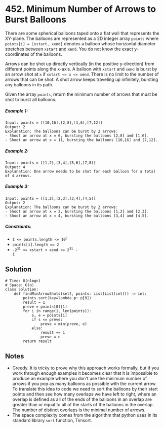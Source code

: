 # 452. Minimum Number of Arrows to Burst Balloons

There are some spherical balloons taped onto a flat wall that represents the XY-plane. The balloons are represented as a 2D integer array `points` where `points[i] = [xstart, xend]` denotes a balloon whose horizontal diameter stretches between `xstart` and `xend`. You do not know the exact y-coordinates of the balloons.

Arrows can be shot up directly vertically (in the positive y-direction) from different points along the x-axis. A balloon with `xstart` and `xend` is burst by an arrow shot at `x` if `xstart <= x <= xend`. There is no limit to the number of arrows that can be shot. A shot arrow keeps traveling up infinitely, bursting any balloons in its path.

Given the array `points`, return the minimum number of arrows that must be shot to burst all balloons.

##### Example 1:

```
Input: points = [[10,16],[2,8],[1,6],[7,12]]
Output: 2
Explanation: The balloons can be burst by 2 arrows:
- Shoot an arrow at x = 6, bursting the balloons [2,8] and [1,6].
- Shoot an arrow at x = 11, bursting the balloons [10,16] and [7,12].
```

##### Example 2:

```
Input: points = [[1,2],[3,4],[5,6],[7,8]]
Output: 4
Explanation: One arrow needs to be shot for each balloon for a total of 4 arrows.
```

##### Example 3:

```
Input: points = [[1,2],[2,3],[3,4],[4,5]]
Output: 2
Explanation: The balloons can be burst by 2 arrows:
- Shoot an arrow at x = 2, bursting the balloons [1,2] and [2,3].
- Shoot an arrow at x = 4, bursting the balloons [3,4] and [4,5].
```

##### Constraints:

- <code>1 <= points.length <= 10<sup>5</sup></code>
- <code>points[i].length == 2</code>
- <code>-2<sup>31</sup> <= xstart < xend <= 2<sup>31</sup> - 1</code>

## Solution

```
# Time: O(nlogn)
# Space: O(n)
class Solution:
    def findMinArrowShots(self, points: List[List[int]]) -> int:
        points.sort(key=lambda p: p[0])
        result = 1
        preve = points[0][1]
        for i in range(1, len(points)):
            s, e = points[i]
            if s <= preve:
                preve = min(preve, e)
            else:
                result += 1
                preve = e
        return result
```

## Notes
- Greedy. It is tricky to prove why this approach works formally, but if you work through enough examples it becomes clear that it is impossible to produce an example where you don't use the minimum number of arrows if you pop as many balloons as possible with the current arrow. To translate this idea to code we need to sort the balloons by their start points and then see how many overlaps we have left to right, where an overlap is defined as all of the ends of the balloons in an overlap are greater than or equal to all of the starts of the balloons in the overlap. The number of distinct overlaps is the minimal number of arrows.
- The space complexity comes from the algorithm that python uses in its standard library `sort` function, Timsort.